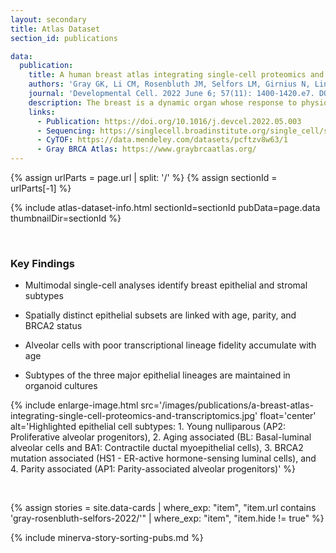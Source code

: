 ```yaml
---
layout: secondary
title: Atlas Dataset
section_id: publications

data:
  publication:
    title: A human breast atlas integrating single-cell proteomics and transcriptomics
    authors: 'Gray GK, Li CM, Rosenbluth JM, Selfors LM, Girnius N, Lin JR, Schackmann RCJ, Goh WL, Moore K, Shapiro HK, Mei S, DAndrea K, Nathanson KL, Sorger PK, Santagata S, Regev A, Garber JE, Dillon DA, and Brugge JS'
    journal: 'Developmental Cell. 2022 June 6; 57(11): 1400-1420.e7. DOI: [10.1016/j.devcel.2022.05.003](https://doi.org/10.1016/j.devcel.2022.05.003)'
    description: The breast is a dynamic organ whose response to physiological and pathophysiological conditions alters its disease susceptibility, yet the specific effects of these clinical variables on cell state remain poorly annotated. We present a unified, high-resolution breast atlas by integrating single-cell RNA-seq, mass cytometry, and cyclic immunofluorescence, encompassing a myriad of states. We define cell subtypes within the alveolar, hormone-sensing, and basal epithelial lineages, delineating associations of several subtypes with cancer risk factors, including age, parity, and BRCA2 germline mutation. Of particular interest is a subset of alveolar cells termed basal-luminal (BL) cells, which exhibit poor transcriptional lineage fidelity, accumulate with age, and carry a gene signature associated with basal-like breast cancer. We further utilize a medium-depletion approach to identify molecular factors regulating cell-subtype proportion in organoids. Together, these data are a rich resource to elucidate diverse mammary cell states.
    links:
      - Publication: https://doi.org/10.1016/j.devcel.2022.05.003
      - Sequencing: https://singlecell.broadinstitute.org/single_cell/study/SCP1731/a-human-breast-atlas-integrating-single-cell-proteomics-and-transcriptomics
      - CyTOF: https://data.mendeley.com/datasets/pcftzv8w63/1
      - Gray BRCA Atlas: https://www.graybrcaatlas.org/
---
```


{% assign urlParts = page.url | split: '/' %}
{% assign sectionId = urlParts[-1] %}

{% include atlas-dataset-info.html
    sectionId=sectionId
    pubData=page.data
    thumbnailDir=sectionId %}

<br>

### Key Findings
  - Multimodal single-cell analyses identify breast epithelial and stromal subtypes

  - Spatially distinct epithelial subsets are linked with age, parity, and BRCA2 status

  - Alveolar cells with poor transcriptional lineage fidelity accumulate with age

  - Subtypes of the three major epithelial lineages are maintained in organoid cultures

{% include enlarge-image.html src='/images/publications/a-breast-atlas-integrating-single-cell-proteomics-and-transcriptomics.jpg' float='center' alt='Highlighted epithelial cell subtypes: 1. Young nulliparous (AP2:  Proliferative alveolar progenitors), 2. Aging associated (BL: Basal-luminal alveolar cells and BA1: Contractile ductal myoepithelial cells), 3. BRCA2 mutation associated (HS1 - ER-active hormone-sensing luminal cells), and 4. Parity associated (AP1: Parity-associated alveolar progenitors)' %}

<br>

{%
    assign stories = site.data-cards
    | where_exp: "item", "item.url contains 'gray-rosenbluth-selfors-2022/'"
    | where_exp: "item", "item.hide != true"
%}

{% include minerva-story-sorting-pubs.md %}



